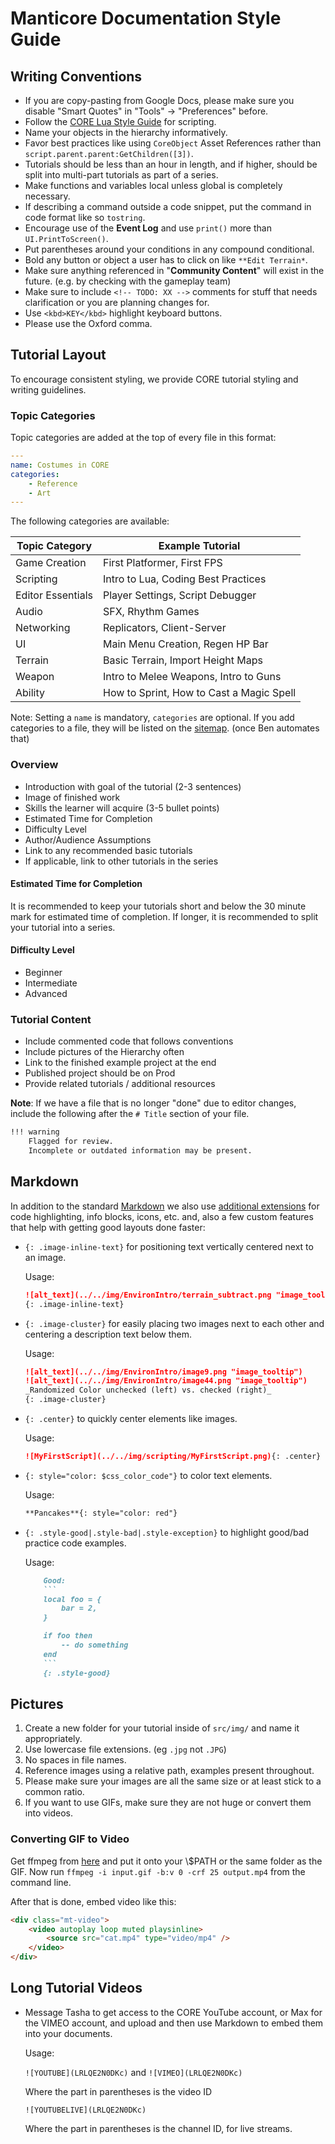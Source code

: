 # Manticore Documentation Style Guide

## Writing Conventions

* If you are copy-pasting from Google Docs, please make sure you disable "Smart Quotes" in "Tools" -> "Preferences" before.
* Follow the [CORE Lua Style Guide](src/tutorials/gameplay/lua_style_guide.md) for scripting.
* Name your objects in the hierarchy informatively.
* Favor best practices like using `CoreObject` Asset References rather than `script.parent.parent:GetChildren([3])`.
* Tutorials should be less than an hour in length, and if higher, should be split into multi-part tutorials as part of a series.
* Make functions and variables local unless global is completely necessary.
* If describing a command outside a code snippet, put the command in code format like so `tostring`.
* Encourage use of the **Event Log** and use `print()` more than `UI.PrintToScreen()`.
* Put parentheses around your conditions in any compound conditional.
* Bold any button or object a user has to click on like `**Edit Terrain*`.
* Make sure anything referenced in "**Community Content**" will exist in the future. (e.g. by checking with the gameplay team)
* Make sure to include `<!-- TODO: XX -->` comments for stuff that needs clarification or you are planning changes for.
* Use `<kbd>KEY</kbd>` highlight keyboard buttons.
* Please use the Oxford comma.

## Tutorial Layout

To encourage consistent styling, we provide CORE tutorial styling and writing guidelines.

### Topic Categories

Topic categories are added at the top of every file in this format:

```yaml
---
name: Costumes in CORE
categories:
    - Reference
    - Art
---

```

The following categories are available: <!-- TODO: Talk about which ones we want -->

| Topic Category    | Example Tutorial                         |
| ----------------- | ---------------------------------------- |
| Game Creation     | First Platformer, First FPS              |
| Scripting         | Intro to Lua, Coding Best Practices      |
| Editor Essentials | Player Settings, Script Debugger         |
| Audio             | SFX, Rhythm Games                        |
| Networking        | Replicators, Client-Server               |
| UI                | Main Menu Creation, Regen HP Bar         |
| Terrain           | Basic Terrain, Import Height Maps        |
| Weapon            | Intro to Melee Weapons, Intro to Guns    |
| Ability           | How to Sprint, How to Cast a Magic Spell |

Note: Setting a `name` is mandatory, `categories` are optional. If you add categories to a file, they will be listed on the [sitemap](src/generated/sitemap.md). (once Ben automates that)

### Overview

* Introduction with goal of the tutorial (2-3 sentences)
* Image of finished work
* Skills the learner will acquire (3-5 bullet points)
* Estimated Time for Completion
* Difficulty Level
* Author/Audience Assumptions
* Link to any recommended basic tutorials
* If applicable, link to other tutorials in the series

#### Estimated Time for Completion

It is recommended to keep your tutorials short and below the 30 minute mark for estimated time of completion.
If longer, it is recommended to split your tutorial into a series.

#### Difficulty Level

* Beginner
* Intermediate
* Advanced

### Tutorial Content

* Include commented code that follows conventions
* Include pictures of the Hierarchy often
* Link to the finished example project at the end
* Published project should be on Prod
* Provide related tutorials / additional resources

**Note**: If we have a file that is no longer "done" due to editor changes, include the following after the `# Title` section of your file.

```markdown
!!! warning
    Flagged for review.
    Incomplete or outdated information may be present.
```

## Markdown

In addition to the standard [Markdown](https://github.com/adam-p/markdown-here/wiki/Markdown-Cheatsheet) we also use [additional extensions](https://squidfunk.github.io/mkdocs-material/extensions/admonition/) for code highlighting, info blocks, icons, etc. and, also a few custom features that help with getting good layouts done faster:

* `{: .image-inline-text}` for positioning text vertically centered next to an image.

    Usage:

    ```markdown
    ![alt_text](../../img/EnvironIntro/terrain_subtract.png "image_tooltip") **Subtract Terrain**: Lower the terrain level
    {: .image-inline-text}
    ```

* `{: .image-cluster}` for easily placing two images next to each other and centering a description text below them.

    Usage:

    ```markdown
    ![alt_text](../../img/EnvironIntro/image9.png "image_tooltip")
    ![alt_text](../../img/EnvironIntro/image44.png "image_tooltip")
    _Randomized Color unchecked (left) vs. checked (right)_
    {: .image-cluster}
    ```

* `{: .center}` to quickly center elements like images.

    Usage:

    ```markdown
    ![MyFirstScript](../../img/scripting/MyFirstScript.png){: .center}
    ```

* `{: style="color: $css_color_code"}` to color text elements.

    Usage:

    ```markdown
    **Pancakes**{: style="color: red"}
    ```

* `{: .style-good|.style-bad|.style-exception}` to highlight good/bad practice code examples.

    Usage:

    ```markdown
        Good:
        ```
        local foo = {
            bar = 2,
        }

        if foo then
            -- do something
        end
        ```
        {: .style-good}
    ```

## Pictures

1. Create a new folder for your tutorial inside of `src/img/` and name it appropriately.
2. Use lowercase file extensions. (eg `.jpg` not `.JPG`)
3. No spaces in file names.
4. Reference images using a relative path, examples present throughout.
5. Please make sure your images are all the same size or at least stick to a common ratio.
6. If you want to use GIFs, make sure they are not huge or convert them into videos.

### Converting GIF to Video

Get ffmpeg from [here](https://ffmpeg.zeranoe.com/builds/) and put it onto your \\$PATH or the same folder as the GIF.
Now run `ffmpeg -i input.gif -b:v 0 -crf 25 output.mp4` from the command line.

After that is done, embed video like this:

```html
<div class="mt-video">
    <video autoplay loop muted playsinline>
        <source src="cat.mp4" type="video/mp4" />
    </video>
</div>
```

## Long Tutorial Videos

* Message Tasha to get access to the CORE YouTube account, or Max for the VIMEO account, and upload and then use Markdown to embed them into your documents.

    Usage:

    `![YOUTUBE](LRLQE2N0DKc)` and `![VIMEO](LRLQE2N0DKc)`

    Where the part in parentheses is the video ID

    `![YOUTUBELIVE](LRLQE2N0DKc)`

    Where the part in parentheses is the channel ID, for live streams.
